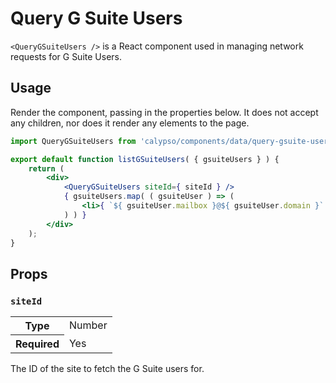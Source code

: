 # Query G Suite Users

`<QueryGSuiteUsers />` is a React component used in managing network requests for G Suite Users.

## Usage

Render the component, passing in the properties below. It does not accept any children, nor does it render any elements to the page.

```jsx
import QueryGSuiteUsers from 'calypso/components/data/query-gsuite-users';

export default function listGSuiteUsers( { gsuiteUsers } ) {
	return (
		<div>
			<QueryGSuiteUsers siteId={ siteId } />
			{ gsuiteUsers.map( ( gsuiteUser ) => (
				<li>{ `${ gsuiteUser.mailbox }@${ gsuiteUser.domain }` }</li>
			) ) }
		</div>
	);
}
```

## Props

### `siteId`

<table>
	<tr><th>Type</th><td>Number</td></tr>
	<tr><th>Required</th><td>Yes</td></tr>
</table>

The ID of the site to fetch the G Suite users for.
